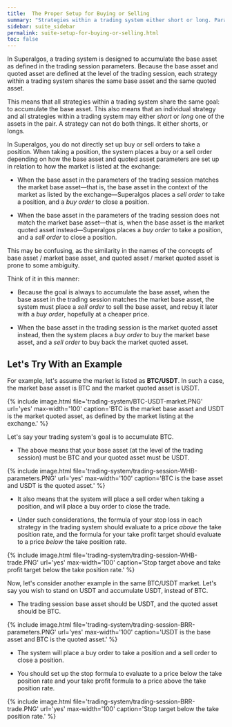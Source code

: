 ```yaml
---
title:  The Proper Setup for Buying or Selling
summary: "Strategies within a trading system either short or long. Parameters at the level of the trading session define the behavior."
sidebar: suite_sidebar
permalink: suite-setup-for-buying-or-selling.html
toc: false
---
```


In Superalgos, a <a data-toggle="tooltip" data-original-title="{{site.data.trading_system.trading_system}}">trading system<a/> is designed to accumulate the <a data-toggle="tooltip" data-original-title="{{site.data.network.base_asset}}">base asset</a> as defined in the <a data-toggle="tooltip" data-original-title="{{site.data.network.session}}">trading session</a> <a data-toggle="tooltip" data-original-title="{{site.data.network.parameters}}">parameters</a>. Because the base asset and <a data-toggle="tooltip" data-original-title="{{site.data.network.quoted_asset}}">quoted asset</a> are defined at the level of the trading session, each <a data-toggle="tooltip" data-original-title="{{site.data.trading_system.strategy}}">strategy</a> within a trading system shares the same base asset and the same quoted asset. 

This means that all strategies within a trading system share the same goal: to accumulate the base asset. This also means that an individual strategy and all strategies within a trading system may either *short* or *long* one of the assets in the pair. A strategy can not do both things. It either shorts, or longs.

In Superalgos, you do not directly set up buy or sell orders to take a position. When taking a position, the system places a buy or a sell order depending on how the base asset and quoted asset parameters are set up in relation to how the <a data-toggle="tooltip" data-original-title="{{site.data.crypto_ecosystem.market}}">market</a> is listed at the <a data-toggle="tooltip" data-original-title="{{site.data.crypto_ecosystem.crypto_exchange}}">exchange</a>:

* When the base asset in the parameters of the trading session matches the <a data-toggle="tooltip" data-original-title="{{site.data.crypto_ecosystem.market_base_asset}}">market base asset</a>&mdash;that is, the base asset in the context of the market as listed by the exchange&mdash;Superalgos places a *sell order* to take a position, and a *buy order* to close a position.

* When the base asset in the parameters of the trading session does not match the market base asset&mdash;that is, when the base asset is the <a data-toggle="tooltip" data-original-title="{{site.data.crypto_ecosystem.market_quoted_asset}}">market quoted asset</a> instead&mdash;Superalgos places a *buy order* to take a position, and a *sell order* to close a position.

This may be confusing, as the similarity in the names of the concepts of base asset / market base asset, and quoted asset / market quoted asset is prone to some ambiguity.

Think of it in this manner:

* Because the goal is always to accumulate the base asset, when the base asset in the trading session matches the market base asset, the system must place a *sell order* to sell the base asset, and rebuy it later with a *buy order*, hopefully at a cheaper price.

* When the base asset in the trading session is the market quoted asset instead, then the system places a *buy order* to buy the market base asset, and a *sell order* to buy back the market quoted asset.

## Let's Try With an Example

For example, let's assume the market is listed as **BTC/USDT**. In such a case, the market base asset is BTC and the market quoted asset is USDT. 

{% include image.html file='trading-system/BTC-USDT-market.PNG' url='yes' max-width='100' caption='BTC is the market base asset and USDT is the market quoted asset, as defined by the market listing at the exchange.' %}

Let's say your trading system's goal is to accumulate BTC.

* The above means that your base asset (at the level of the trading session) must be BTC and your quoted asset must be USDT.

{% include image.html file='trading-system/trading-session-WHB-parameters.PNG' url='yes' max-width='100' caption='BTC is the base asset and USDT is the quoted asset.' %}

* It also means that the system will place a sell order when taking a position, and will place a buy order to close the trade.

* Under such considerations, the formula of your stop loss in each strategy in the trading system should evaluate to a price *above* the take position rate, and the formula for your take profit target should evaluate to a price *below* the take position rate.

{% include image.html file='trading-system/trading-session-WHB-trade.PNG' url='yes' max-width='100' caption='Stop target above and take profit target below the take position rate.' %}

Now, let's consider another example in the same BTC/USDT market. Let's say you wish to stand on USDT and accumulate USDT, instead of BTC.

* The trading session base asset should be USDT, and the quoted asset should be BTC.

{% include image.html file='trading-system/trading-session-BRR-parameters.PNG' url='yes' max-width='100' caption='USDT is the base asset and BTC is the quoted asset.' %}

* The system will place a buy order to take a position and a sell order to close a position.

* You should set up the stop formula to evaluate to a price below the take position rate and your take profit formula to a price above the take position rate.

{% include image.html file='trading-system/trading-session-BRR-trade.PNG' url='yes' max-width='100' caption='Stop target below the take position rate.' %}
